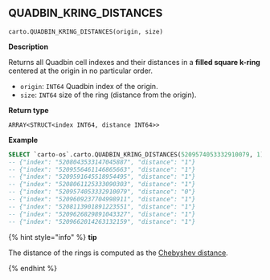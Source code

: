 ## QUADBIN_KRING_DISTANCES

```sql:signature
carto.QUADBIN_KRING_DISTANCES(origin, size)
```

**Description**

Returns all Quadbin cell indexes and their distances in a **filled square k-ring** centered at the origin in no particular order.

* `origin`: `INT64` Quadbin index of the origin.
* `size`: `INT64` size of the ring (distance from the origin).

**Return type**

`ARRAY<STRUCT<index INT64, distance INT64>>`

**Example**

```sql
SELECT `carto-os`.carto.QUADBIN_KRING_DISTANCES(5209574053332910079, 1);
-- {"index": "5208043533147045887", "distance": "1"}
-- {"index": "5209556461146865663", "distance": "1"}
-- {"index": "5209591645518954495", "distance": "1"}
-- {"index": "5208061125333090303", "distance": "1"}
-- {"index": "5209574053332910079", "distance": "0"}
-- {"index": "5209609237704998911", "distance": "1"}
-- {"index": "5208113901891223551", "distance": "1"}
-- {"index": "5209626829891043327", "distance": "1"}
-- {"index": "5209662014263132159", "distance": "1"}
```

{% hint style="info" %}
**tip**

The distance of the rings is computed as the [Chebyshev distance](https://en.wikipedia.org/wiki/Chebyshev_distance).

{% endhint %}
